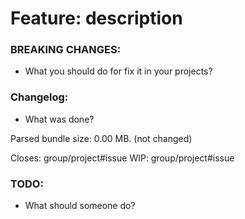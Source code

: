# Feature: description

### BREAKING CHANGES:
*  What you should do for fix it in your projects?

### Changelog:
*  What was done?

Parsed bundle size: 0.00 MB. (not changed)

Closes: group/project#issue
WIP: group/project#issue

### TODO:
* What should someone do?